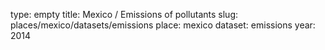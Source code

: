 type: empty
title: Mexico / Emissions of pollutants
slug: places/mexico/datasets/emissions
place: mexico
dataset: emissions
year: 2014
